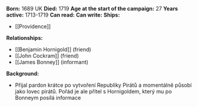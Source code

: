 **Born:** 1689 UK
**Died:** 1719
**Age at the start of the campaign:** 27
**Years active:** 1713-1719
**Can read:** 
**Can write:** 
**Ships:**
- [[Providence]]

**Relationships:**
- [[Benjamin Hornigold]] (friend)
- [[John Cockram]] (friend)
- [[James Bonney]] (informant)

**Background:**
- Přijal pardon krátce po vytvoření Republiky Pirátů a momentálně působí jako lovec pirátů. Pořád je ale přítel s Hornigoldem, který mu po Bonneym posílá informace